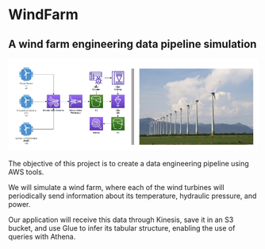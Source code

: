 # WindFarm
## A wind farm engineering data pipeline simulation

![pipeline](pipeline.png)

The objective of this project is to create a data engineering pipeline using AWS tools.

We will simulate a wind farm, where each of the wind turbines will periodically send information about its temperature, hydraulic pressure, and power.

Our application will receive this data through Kinesis, save it in an S3 bucket, and use Glue to infer its tabular structure, enabling the use of queries with Athena.
